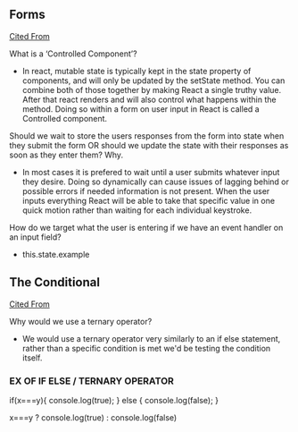 ## Forms
[Cited From](https://reactjs.org/docs/forms.html)

What is a ‘Controlled Component’?
- In react, mutable state is typically kept in the state property of components, and will only be updated by the setState method. You can combine both of those together by making React a single truthy value. After that react renders and will also control what happens within the method. Doing so within a form on user input in React is called a Controlled component.

Should we wait to store the users responses from the form into state when they submit the form OR should we update the state with their responses as soon as they enter them? Why.
- In most cases it is prefered to wait until a user submits whatever input they desire. Doing so dynamically can cause issues of lagging behind or possible errors if needed information is not present. When the user inputs everything React will be able to take that specific value in one quick motion rather than waiting for each individual keystroke.

How do we target what the user is entering if we have an event handler on an input field?
- this.state.example

## The Conditional 
[Cited From](https://codeburst.io/javascript-the-conditional-ternary-operator-explained-cac7218beeff)

Why would we use a ternary operator?
- We would use a ternary operator very similarly to an if else statement, rather than a specific condition is met we'd be testing the condition itself.

### EX OF IF ELSE / TERNARY OPERATOR

if(x===y){
  console.log(true);
} else {
  console.log(false);
}

x===y ? console.log(true) : console.log(false)